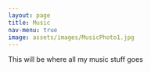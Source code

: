 ```yaml
---
layout: page
title: Music
nav-menu: true
image: assets/images/MusicPhoto1.jpg
---
```

This will be where all my music stuff goes
